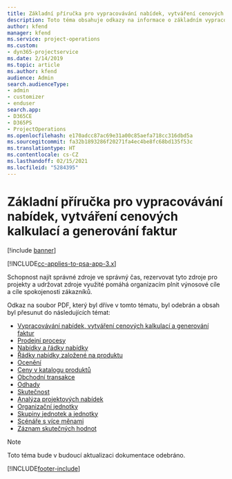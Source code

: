 ```yaml
---
title: Základní příručka pro vypracovávání nabídek, vytváření cenových kalkulací a generování faktur
description: Toto téma obsahuje odkazy na informace o základním vypracovávání nabídek, vytváření cenových kalkulací a generování faktur v Project Service Automation.
author: kfend
manager: kfend
ms.service: project-operations
ms.custom:
- dyn365-projectservice
ms.date: 2/14/2019
ms.topic: article
ms.author: kfend
audience: Admin
search.audienceType:
- admin
- customizer
- enduser
search.app:
- D365CE
- D365PS
- ProjectOperations
ms.openlocfilehash: e170adcc87ac69e31a00c85aefa718cc316dbd5a
ms.sourcegitcommit: fa32b1893286f20271fa4ec4be8fc68bd135f53c
ms.translationtype: HT
ms.contentlocale: cs-CZ
ms.lasthandoff: 02/15/2021
ms.locfileid: "5284395"
---
```

# <a name="basic-guide-to-quoting-pricing-and-billing"></a>Základní příručka pro vypracovávání nabídek, vytváření cenových kalkulací a generování faktur

[!include [banner](../../includes/psa-now-project-operations.md)]

[!INCLUDE[cc-applies-to-psa-app-3.x](../../includes/cc-applies-to-psa-app-3x.md)]

Schopnost najít správné zdroje ve správný čas, rezervovat tyto zdroje pro projekty a udržovat zdroje využité pomáhá organizacím plnit výnosové cíle a cíle spokojenosti zákazníků. 

Odkaz na soubor PDF, který byl dříve v tomto tématu, byl odebrán a obsah byl přesunut do následujících témat:

- [Vypracovávání nabídek, vytváření cenových kalkulací a generování faktur](../quote-bill-price.md)
- [Prodejní procesy](../basic-sales-process.md)
- [Nabídky a řádky nabídky](../basic-quote-lines.md)
- [Řádky nabídky založené na produktu](../product-based-quote-lines.md)
- [Ocenění](../basic-pricing.md)
- [Ceny v katalogu produktů](../product-catalog-pricing.md)
- [Obchodní transakce](../basic-business-transactions.md)
- [Odhady](../estimates.md)
- [Skutečnost](../actuals.md)
- [Analýza projektových nabídek](../basic-analyzing-quotes.md)
- [Organizační jednotky](../advanced-organizational.md)
- [Skupiny jednotek a jednotky](../advanced-units.md)
- [Scénáře s více měnami](../advanced-currency.md)
- [Záznam skutečných hodnot](../advanced-actuals.md)

> [!NOTE]
> Toto téma bude v budoucí aktualizaci dokumentace odebráno. 


[!INCLUDE[footer-include](../../includes/footer-banner.md)]